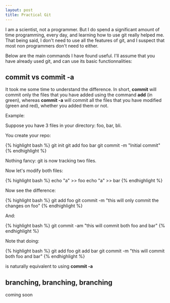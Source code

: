 ```yaml
---
layout: post
title: Practical Git
---
```


I am a scientist, not a programmer. But I do spend a significant amount of time programming, every day, and learning how to use
git really helped me. That being said, I don't need to use all the features of git, and I suspect that most non programmers don't
need to either.


Below are the main commands I have found useful. I'll assume that you have already used git, and can use its basic functionnalities:

## commit vs commit -a

It took me some time to understand the difference. In short, __commit__ will commit only the files that you have added using the command
__add__ (in green), whereas __commit -a__ will commit all the files that you have modified (green and red), whether you added them or not.

Example:

Suppose you have 3 files in your directory: foo, bar, bli. 

You create your repo:

{% highlight bash %}
git init
git add foo bar
git commit -m "Initial commit"
{% endhighlight %}

Nothing fancy: git is now tracking two files.

Now let's modify both files:

{% highlight bash %}
echo "a" >> foo
echo "a" >> bar
{% endhighlight %}

Now see the difference:

{% highlight bash %}
git add foo
git commit -m "this will only commit the changes on foo"
{% endhighlight %}


And:

{% highlight bash %}
git commit -am "this will commit both foo and bar"
{% endhighlight %}


Note that doing:

{% highlight bash %}
git add foo
git add bar
git commit -m "this will commit both foo and bar"
{% endhighlight %}

is naturally equivalent to using __commit -a__

## branching, branching, branching

coming soon

